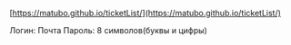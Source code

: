 [https://matubo.github.io/ticketList/](https://matubo.github.io/ticketList/)

Логин: Почта
Пароль: 8 символов(буквы и цифры)
